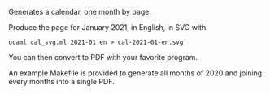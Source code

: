 Generates a calendar, one month by page.

Produce the page for January 2021, in English, in SVG with:
```
ocaml cal_svg.ml 2021-01 en > cal-2021-01-en.svg
```

You can then convert to PDF with your favorite program.

An example Makefile is provided to generate all months of 2020
and joining every months into a single PDF.

